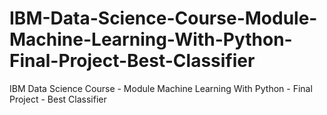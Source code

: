 # IBM-Data-Science-Course-Module-Machine-Learning-With-Python-Final-Project-Best-Classifier
IBM Data Science Course - Module Machine Learning With Python - Final Project - Best Classifier
